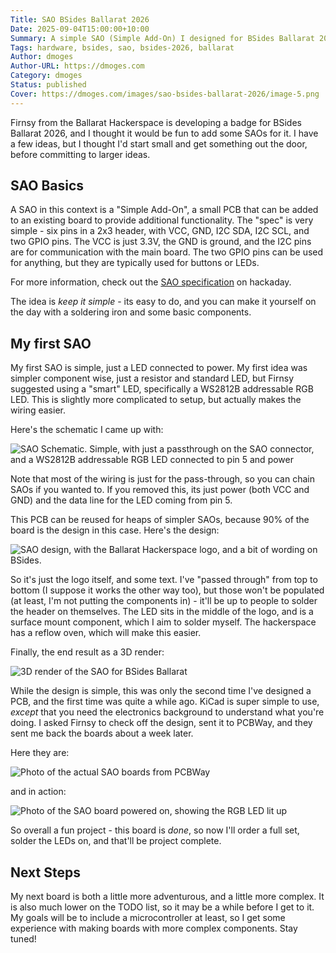 ```yaml
---
Title: SAO BSides Ballarat 2026
Date: 2025-09-04T15:00:00+10:00
Summary: A simple SAO (Simple Add-On) I designed for BSides Ballarat 2026
Tags: hardware, bsides, sao, bsides-2026, ballarat
Author: dmoges
Author-URL: https://dmoges.com
Category: dmoges
Status: published
Cover: https://dmoges.com/images/sao-bsides-ballarat-2026/image-5.png
---
```


Firnsy from the Ballarat Hackerspace is developing a badge for BSides Ballarat 2026, and I thought it would be fun to add some SAOs for it.
I have a few ideas, but I thought I'd start small and get something out the door, before committing to larger ideas.

## SAO Basics

A SAO in this context is a "Simple Add-On", a small PCB that can be added to an existing board to provide additional functionality.
The "spec" is very simple - six pins in a 2x3 header, with VCC, GND, I2C SDA, I2C SCL, and two GPIO pins.
The VCC is just 3.3V, the GND is ground, and the I2C pins are for communication with the main board.
The two GPIO pins can be used for anything, but they are typically used for buttons or LEDs.

For more information, check out the [SAO specification](https://hackaday.io/project/175182-simple-add-ons-sao) on hackaday.

The idea is *keep it simple* - its easy to do, and you can make it yourself on the day with a soldering iron and some basic components.

## My first SAO

My first SAO is simple, just a LED connected to power.
My first idea was simpler component wise, just a resistor and standard LED, but Firnsy suggested using a "smart" LED, specifically a WS2812B addressable RGB LED.
This is slightly more complicated to setup, but actually makes the wiring easier.

Here's the schematic I came up with:

![SAO Schematic. Simple, with just a passthrough on the SAO connector, and a WS2812B addressable RGB LED connected to pin 5 and power](https://dmoges.com/images/sao-bsides-ballarat-2026/image.png)

Note that most of the wiring is just for the pass-through, so you can chain SAOs if you wanted to.
If you removed this, its just power (both VCC and GND) and the data line for the LED coming from pin 5.

This PCB can be reused for heaps of simpler SAOs, because 90% of the board is the design in this case. Here's the design:

![SAO design, with the Ballarat Hackerspace logo, and a bit of wording on BSides.](https://dmoges.com/images/sao-bsides-ballarat-2026/image-2.png)

So it's just the logo itself, and some text. I've "passed through" from top to bottom (I suppose it works the other way too), but those won't be populated (at least, I'm not putting the components in) - it'll be up to people to solder the header on themselves.
The LED sits in the middle of the logo, and is a surface mount component, which I aim to solder myself.
The hackerspace has a reflow oven, which will make this easier.

Finally, the end result as a 3D render:

![3D render of the SAO for BSides Ballarat](https://dmoges.com/images/sao-bsides-ballarat-2026/image-3.png)

While the design is simple, this was only the second time I've designed a PCB, and the first time was quite a while ago.
KiCad is super simple to use, *except* that you need the electronics background to understand what you're doing.
I asked Firnsy to check off the design, sent it to PCBWay, and they sent me back the boards about a week later.

Here they are:

![Photo of the actual SAO boards from PCBWay](https://dmoges.com/images/sao-bsides-ballarat-2026/image-4.png)

and in action:

![Photo of the SAO board powered on, showing the RGB LED lit up](https://dmoges.com/images/sao-bsides-ballarat-2026/image-5.png)

So overall a fun project - this board is *done*, so now I'll order a full set, solder the LEDs on, and that'll be project complete.

## Next Steps

My next board is both a little more adventurous, and a little more complex.
It is also much lower on the TODO list, so it may be a while before I get to it.
My goals will be to include a microcontroller at least, so I get some experience with making boards with more complex components.
Stay tuned!
